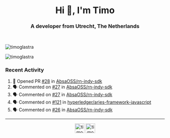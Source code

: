 <h1 align="center">Hi 👋, I'm Timo</h1>
<h3 align="center">A developer from Utrecht, The Netherlands</h3>
<br/>
<!-- https://github.com/rahuldkjain/github-profile-readme-generator --!>

<p align="left"><img src="https://github-readme-stats.vercel.app/api?username=timoglastra&show_icons=true&count_private=true&" alt="timoglastra" /></p>

<!--
Github language stats
<p align="left"><img src="https://github-readme-stats.vercel.app/api/top-langs/?username=timoglastra&layout=compact" alt="timoglastra" /><p>
-->

<!-- Codestats language stats -->
<p align="left"><img src="https://codestats-readme.vercel.app/api/top-langs/?username=timoglastra&layout=compact&language_count=12" alt="timoglastra" /><p>  
  
<h3>Recent Activity</h3>

<!--START_SECTION:activity-->
1. 💪 Opened PR [#28](https://github.com/AbsaOSS/rn-indy-sdk/pull/28) in [AbsaOSS/rn-indy-sdk](https://github.com/AbsaOSS/rn-indy-sdk)
2. 🗣 Commented on [#27](https://github.com/AbsaOSS/rn-indy-sdk/issues/27) in [AbsaOSS/rn-indy-sdk](https://github.com/AbsaOSS/rn-indy-sdk)
3. 🗣 Commented on [#27](https://github.com/AbsaOSS/rn-indy-sdk/issues/27) in [AbsaOSS/rn-indy-sdk](https://github.com/AbsaOSS/rn-indy-sdk)
4. 🗣 Commented on [#121](https://github.com/hyperledger/aries-framework-javascript/issues/121) in [hyperledger/aries-framework-javascript](https://github.com/hyperledger/aries-framework-javascript)
5. 🗣 Commented on [#26](https://github.com/AbsaOSS/rn-indy-sdk/issues/26) in [AbsaOSS/rn-indy-sdk](https://github.com/AbsaOSS/rn-indy-sdk)
<!--END_SECTION:activity-->

---

<p align="center">
<a href="https://twitter.com/timoglastra" target="blank"><img align="center" src="https://cdn.jsdelivr.net/npm/simple-icons@3.0.1/icons/twitter.svg" alt="timoglastra" height="30" width="30" /></a>
<a href="https://linkedin.com/in/timoglastra" target="blank"><img align="center" src="https://cdn.jsdelivr.net/npm/simple-icons@3.0.1/icons/linkedin.svg" alt="timoglastra" height="30" width="30" /></a>
</p>



